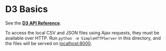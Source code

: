 # D3 Basics

See the **[D3 API Reference](https://github.com/mbostock/d3/wiki/API-Reference)**.

To access the local CSV and JSON files using Ajax requests, they must be available over HTTP. Run `python -m SimpleHTTPServer` in this directory, and the files will be served on [localhost:8000](http://localhost:8000/).
